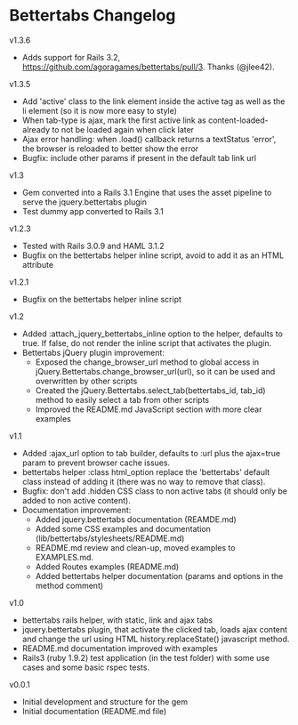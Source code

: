 Bettertabs Changelog
====================

v1.3.6

  * Adds support for Rails 3.2, https://github.com/agoragames/bettertabs/pull/3. Thanks (@jlee42).

v1.3.5

  * Add 'active' class to the link element inside the active tag as well as the li element (so it is now more easy to style)
  * When tab-type is ajax, mark the first active link as content-loaded-already to not be loaded again when click later
  * Ajax error handling: when .load() callback returns a textStatus 'error', the browser is reloaded to better show the error
  * Bugfix: include other params if present in the default tab link url

 v1.3

  * Gem converted into a Rails 3.1 Engine that uses the asset pipeline to serve the jquery.bettertabs plugin
  * Test dummy app converted to Rails 3.1

v1.2.3

  * Tested with Rails 3.0.9 and HAML 3.1.2
  * Bugfix on the bettertabs helper inline script, avoid to add it as an HTML attribute

v1.2.1

  * Bugfix on the bettertabs helper inline script

v1.2

  * Added :attach_jquery_bettertabs_inline option to the helper, defaults to true. If false, do not render the inline script that activates the plugin.
  * Bettertabs jQuery plugin improvement:
    * Exposed the change_browser_url method to global access in jQuery.Bettertabs.change_browser_url(url), so it can be used and overwritten by other scripts
    * Created the jQuery.Bettertabs.select_tab(bettertabs_id, tab_id) method to easily select a tab from other scripts
    * Improved the README.md JavaScript section with more clear examples

v1.1

  * Added :ajax_url option to tab builder, defaults to :url plus the ajax=true param to prevent browser cache issues.
  * bettertabs helper :class html_option replace the 'bettertabs' default class instead of adding it (there was no way to remove that class).
  * Bugfix: don't add .hidden CSS class to non active tabs (it should only be added to non active content).
  * Documentation improvement:
    * Added jquery.bettertabs documentation (REAMDE.md)
    * Added some CSS examples and documentation (lib/bettertabs/stylesheets/README.md)
    * README.md review and clean-up, moved examples to EXAMPLES.md.
    * Added Routes examples (README.md)
    * Added bettertabs helper documentation (params and options in the method comment)

v1.0

  * bettertabs rails helper, with static, link and ajax tabs
  * jquery.bettertabs plugin, that activate the clicked tab, loads ajax content and change the url using HTML history.replaceState() javascript method.
  * README.md documentation improved with examples
  * Rails3 (ruby 1.9.2) test application (in the test folder) with some use cases and some basic rspec tests.

v0.0.1

  * Initial development and structure for the gem
  * Initial documentation (README.md file)
